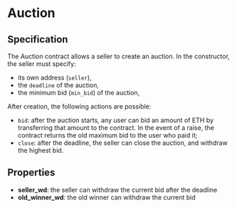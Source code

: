 # Auction

## Specification

The Auction contract allows a seller to create an auction. In the constructor, the seller must specify:
- its own address (`seller`),
- the `deadline` of the auction,
- the minimum bid (`min_bid`) of the auction,

After creation, the following actions are possible:
- `bid`: after the auction starts, any user can bid an amount of ETH by transferring that amount to the contract. In the event of a raise, the contract returns the old maximum bid to the user who paid it;
- `close`: after the deadline, the seller can close the auction, and withdraw the highest bid. 

## Properties

- **seller_wd**: the seller can withdraw the current bid after the deadline
- **old_winner_wd**: the old winner can withdraw the current bid